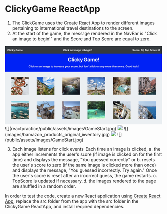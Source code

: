 # ClickyGame ReactApp

1. The ClickGame uses the Create React App to render different images pertaining to international travel destinations to the screen. 
2. At the start of the game, the message rendered in the NavBar is "Click an image to begin!" and the Score and Top Score are equal to zero.

<img src="reactpractice/public/assets/images/GameStart.jpg" width="800">
![](reactpractice/public/assets/images/GameStart.jpg)


<img src="images/bamazon_products_original_inventory.jpg" width="800">
![](images/bamazon_products_original_inventory.jpg)


<img src="public/assets/images/GameStart.jpg" width="800">
![](public/assets/images/GameStart.jpg)

3. Each image listens for click events. Each time an image is clicked, 
   a. the app either increments the user's score (if image is clicked on for the first time) and displays the message, "You guessed correctly" or 
   b. resets the user's score to zero (if the same image is clicked more than once) and displays the message, "You guessed incorrectly. Try again." Once the user's score is reset after an incorrect guess, the game restarts.
   c. TopScore is updated if necessary.
   d. the images rendered to the page are shuffled in a random order.







In order to test the code, create a new React application using [Create React App](https://github.com/facebookincubator/create-react-app), replace the src folder from the app with the src folder in the ClickyGame ReactApp, and install required dependencies.